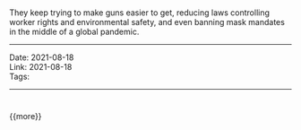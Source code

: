 # [](#IDEA:)
<card>
They keep trying to make guns easier to get, reducing laws controlling worker rights and environmental safety, and even banning mask mandates in the middle of a global pandemic.
</card>

---
Date:  2021-08-18  
Link:   2021-08-18  
Tags:  

---

# 



{{more}}

